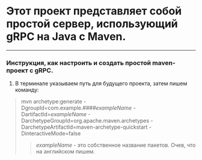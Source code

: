 # Этот проект представляет собой простой сервер, использующий gRPC на Java с Maven.
---
### Инструкция, как настроить и создать простой maven-проект с gRPC.

1. В терминале указываем путь для будущего проекта, затем пишем команду:
> mvn archetype:generate -DgroupId=com.example.<em>####exampleName</em> -DartifactId=<em>exampleName</em> -DarchetypeGroupId=org.apache.maven.archetypes -DarchetypeArtifactId=maven-archetype-quickstart -DinteractiveMode=false
>
>> <em>exampleName</em> - это собственное название пакетов. Очев, что на английском пишем.

